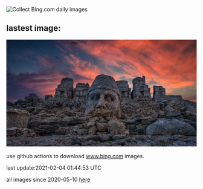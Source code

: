 ![Collect Bing.com daily images](https://github.com/counter2015/bing-daily-images/workflows/Collect%20Bing.com%20daily%20images/badge.svg)
## lastest image:
![](images/MountNemrut.jpg)

use github actions to download www.bing.com images.

last update:2021-02-04 01:44:53 UTC

all images since 2020-05-10 [here](https://github.com/counter2015/bing-daily-images/tree/master/images) 
